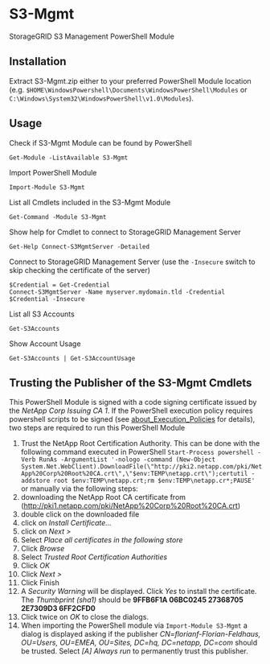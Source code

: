 S3-Mgmt
=======

StorageGRID S3 Management PowerShell Module

Installation
------------

Extract S3-Mgmt.zip either to your preferred PowerShell Module location (e.g. `$HOME\WindowsPowershell\Documents\WindowsPowerShell\Modules` or `C:\Windows\System32\WindowsPowerShell\v1.0\Modules`).

Usage
-----

Check if S3-Mgmt Module can be found by PowerShell

    Get-Module -ListAvailable S3-Mgmt
    
Import PowerShell Module
	
    Import-Module S3-Mgmt
    
List all Cmdlets included in the S3-Mgmt Module
	
    Get-Command -Module S3-Mgmt
	
Show help for Cmdlet to connect to StorageGRID Management Server
    
    Get-Help Connect-S3MgmtServer -Detailed
	
Connect to StorageGRID Management Server (use the `-Insecure` switch to skip checking the certificate of the server)
    
    $Credential = Get-Credential
    Connect-S3MgmtServer -Name myserver.mydomain.tld -Credential $Credential -Insecure
    
List all S3 Accounts

    Get-S3Accounts
	
Show Account Usage

    Get-S3Accounts | Get-S3AccountUsage

Trusting the Publisher of the S3-Mgmt Cmdlets
-------------------------------------------------------

This PowerShell Module is signed with a code signing certificate issued by the *NetApp Corp Issuing CA 1*. If the PowerShell execution policy requires powershell scripts to be signed (see [about_Execution_Policies](technet.microsoft.com/library/hh847748.aspx) for details), two steps are required to run this PowerShell Module

1. Trust the NetApp Root Certification Authority. This can be done with the following command executed in PowerShell `Start-Process powershell -Verb RunAs -ArgumentList '-nologo -command (New-Object System.Net.WebClient).DownloadFile(\"http://pki2.netapp.com/pki/NetApp%20Corp%20Root%20CA.crt\",\"$env:TEMP\netapp.crt\");certutil -addstore root $env:TEMP\netapp.crt;rm $env:TEMP\netapp.cr*;PAUSE'` or manually via the following steps:
  1. downloading the NetApp Root CA certificate from (http://pki1.netapp.com/pki/NetApp%20Corp%20Root%20CA.crt)
  2. double click on the downloaded file
  3. click on *Install Certificate...*
  4. click on *Next >*
  5. Select *Place all certificates in the following store*
  6. Click *Browse*
  7. Select *Trusted Root Certification Authorities*
  8. Click *OK*
  9. Click *Next >*
  10. Click Finish
  11. A *Security Warning* will be displayed. Click *Yes* to install the certificate. The *Thumbprint (sha1)* should be **9FFB6F1A 06BC0245 27368705 2E7309D3 6FF2CFD0**
  12. Click twice on *OK* to close the dialogs.
2. When importing the PowerShell module via `Import-Module S3-Mgmt` a dialog is displayed asking if the publisher *CN=florianf-Florian-Feldhaus, OU=Users, OU=EMEA, OU=Sites, DC=hq, DC=netapp, DC=com* should be trusted. Select *[A] Always run* to permanently trust this publisher.
